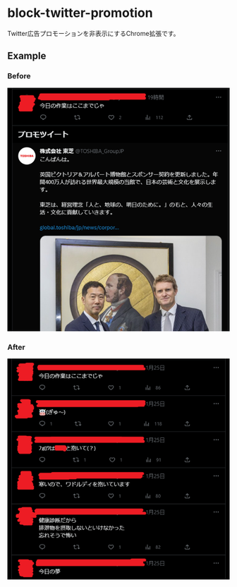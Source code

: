 # block-twitter-promotion
Twitter広告プロモーションを非表示にするChrome拡張です。
## Example

### Before
![拡張適用前](./assets/imgs/examples/before.png "拡張適用前")

### After
![拡張適用後](./assets/imgs/examples/after.png "拡張適用後")
